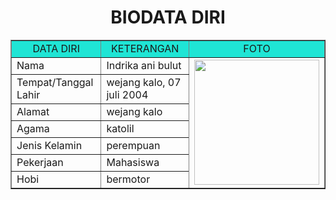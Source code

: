 <html>
<!DOCTYPE html>
<html>
<head>
<title>Cara Membuat Tabel Biodata Diri dengan HTML</title>
</head>
<body> 
<h1 align="center">BIODATA DIRI</h1>
<table border="1" cellspacing="0" cellpadding="5" align="center" width="800">
<tr align="center" bgcolor="#1fe5d5">
<td width="200">DATA DIRI</td>
<td width="400">KETERANGAN</td>
<td width="200">FOTO</td>
</tr>
<tr>
<td>Nama</td>
<td>Indrika ani bulut</td>
<td rowspan="7"><img src="riski.jpeg" width="200"></td>
</tr>
<tr>
<td>Tempat/Tanggal Lahir</td>
<td>wejang kalo, 07 juli 2004</td> 
</tr>
<tr>
<td>Alamat</td>
<td>wejang kalo</td>
</tr>
<tr>
<td>Agama</td>
<td>katolil</t>
</tr>
<tr>
<td>Jenis Kelamin</td>
<td>perempuan</td>
</tr>
<tr>
<td>Pekerjaan</td>
<td>Mahasiswa</td>
</tr>
<tr>
<td>Hobi</td>
<td>bermotor</td>
</tr>
</table>
</body>
</html>
</html>
